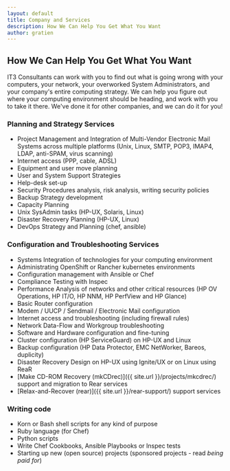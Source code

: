 ```yaml
---
layout: default
title: Company and Services
description: How We Can Help You Get What You Want
author: gratien
---
```


## How We Can Help You Get What You Want

IT3 Consultants can work with you to find out what is going wrong with your computers, your network, your overworked System Administrators, and your company's entire computing strategy.
We can help you figure out where your computing environment should be heading, and work with you to take it there. We've done it for other companies, and we can do it for you!

### Planning and Strategy Services

 * Project Management and Integration of Multi-Vendor Electronic Mail Systems across multiple platforms (Unix, Linux, SMTP, POP3, IMAP4, LDAP, anti-SPAM, virus scanning)
 * Internet access (PPP, cable, ADSL)
 * Equipment and user move planning
 * User and System Support Strategies
 * Help-desk set-up
 * Security Procedures analysis, risk analysis, writing security policies
 * Backup Strategy development
 * Capacity Planning
 * Unix SysAdmin tasks (HP-UX, Solaris, Linux)
 * Disaster Recovery Planning (HP-UX, Linux)
 * DevOps Strategy and Planning (chef, ansible)

### Configuration and Troubleshooting Services

 * Systems Integration of technologies for your computing environment
 * Administrating OpenShift or Rancher kubernetes environments
 * Configuration management with Ansible or Chef
 * Compliance Testing with Inspec
 * Performance Analysis of networks and other critical resources (HP OV Operations, HP IT/O, HP NNM, HP PerfView and HP Glance)
 * Basic Router configuration
 * Modem / UUCP / Sendmail / Electronic Mail configuration
 * Internet access and troubleshooting (including firewall rules)
 * Network Data-Flow and Workgroup troubleshooting
 * Software and Hardware configuration and fine-tuning
 * Cluster configuration (HP ServiceGuard) on HP-UX and Linux
 * Backup configuration (HP Data Protector, EMC NetWorker, Bareos, duplicity)
 * Disaster Recovery Design on HP-UX using Ignite/UX or on Linux using ReaR
 * [Make CD-ROM Recovery (mkCDrec)]({{ site.url }}/projects/mkcdrec/) support and migration to Rear services
 * [Relax-and-Recover (rear)]({{ site.url }}/rear-support/) support services

### Writing code

 * Korn or Bash shell scripts for any kind of purpose
 * Ruby language (for Chef)
 * Python scripts
 * Write Chef Cookbooks, Ansible Playbooks or Inspec tests
 * Starting up new (open source) projects (sponsored projects - read _being paid for_)
